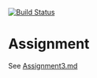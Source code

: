 [![Build Status](https://dev.azure.com/cwutzke/CSCD379-Winter-2020/_apis/build/status/Cooperwutzke.EWU-CSCD379-2020-Winter?branchName=Assignment3)](https://dev.azure.com/cwutzke/CSCD379-Winter-2020/_build/latest?definitionId=1&branchName=Assignment3)
# Assignment

See [Assignment3.md](Assignment3.md)
